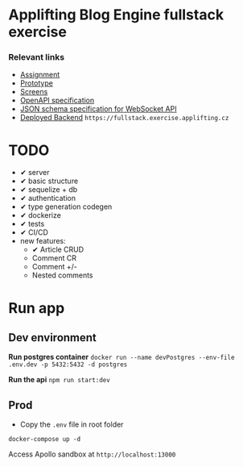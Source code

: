 # Applifting Blog Engine fullstack exercise

### Relevant links

- [Assignment](https://github.com/Applifting/fullstack-exercise/blob/master/assignment.md)
- [Prototype](https://www.figma.com/proto/VagZOrr3TjTAxGCpCUTSrO/Applifting-%7C-Full-Stack-Cvi%C4%8Den%C3%AD?node-id=2%3A3&viewport=148%2C245%2C0.12103988230228424&scaling=min-zoom)
- [Screens](https://www.figma.com/file/VagZOrr3TjTAxGCpCUTSrO/Applifting-|-Full-Stack-Cvičení)
- [OpenAPI specification](https://github.com/Applifting/fullstack-exercise/blob/master/api.yml)
- [JSON schema specification for WebSocket API](https://github.com/Applifting/fullstack-exercise/blob/master/ws.json)
- [Deployed Backend](https://fullstack.exercise.applifting.cz) `https://fullstack.exercise.applifting.cz`

# TODO

- ✔ server
- ✔ basic structure
- ✔ sequelize + db
- ✔ authentication
- ✔ type generation codegen
- ✔ dockerize
- ✔ tests
- ✔ CI/CD
- new features:
  - ✔ Article CRUD
  - Comment CR
  - Comment +/-
  - Nested comments

# Run app

## Dev environment

**Run postgres container**
`docker run --name devPostgres --env-file .env.dev -p 5432:5432 -d postgres`

**Run the api**
`npm run start:dev`

## Prod

- Copy the `.env` file in root folder

`docker-compose up -d`

Access Apollo sandbox at `http://localhost:13000`
